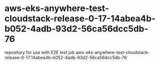 # aws-eks-anywhere-test-cloudstack-release-0-17-14abea4b-b052-4adb-93d2-56ca56dcc5db-76
repository for use with E2E test job aws-eks-anywhere-test-cloudstack-release-0-17:14abea4b-b052-4adb-93d2-56ca56dcc5db-76
